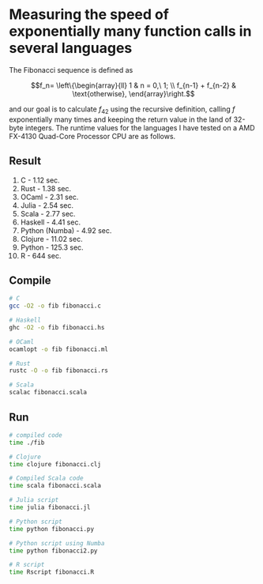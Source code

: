 # Measuring the speed of exponentially many function calls in several languages

The Fibonacci sequence is defined as

$$f_n= \left\{\begin{array}{ll} 1 & n = 0,\ 1; \\ f_{n-1} + f_{n-2} & \text{otherwise}, \end{array}\right.$$

and our goal is to calculate $f_{42}$ using the recursive definition, calling $f$ exponentially many times and keeping the return value in the land of 32-byte integers. The runtime values for the languages I have tested on a AMD FX-4130 Quad-Core Processor CPU are as follows.

## Result

1. C - 1.12 sec.
2. Rust - 1.38 sec.
3. OCaml - 2.31 sec.
4. Julia - 2.54 sec.
5. Scala - 2.77 sec.
6. Haskell - 4.41 sec.
7. Python (Numba) - 4.92 sec.
8. Clojure - 11.02 sec.
9. Python - 125.3 sec.
10. R - 644 sec.

## Compile

```bash
# C
gcc -O2 -o fib fibonacci.c

# Haskell
ghc -O2 -o fib fibonacci.hs

# OCaml
ocamlopt -o fib fibonacci.ml

# Rust
rustc -O -o fib fibonacci.rs

# Scala
scalac fibonacci.scala
```

## Run

```bash
# compiled code
time ./fib

# Clojure
time clojure fibonacci.clj

# Compiled Scala code
time scala fibonacci.scala

# Julia script
time julia fibonacci.jl

# Python script
time python fibonacci.py

# Python script using Numba
time python fibonacci2.py

# R script
time Rscript fibonacci.R
```
